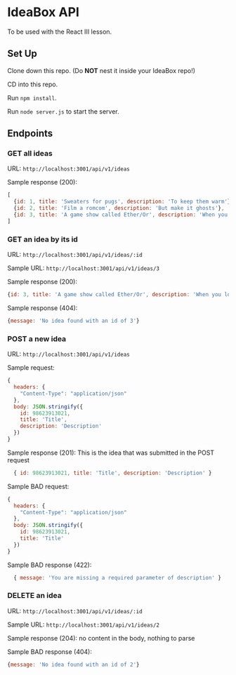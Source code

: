 # IdeaBox API

To be used with the React III lesson.

## Set Up

Clone down this repo. (Do **NOT** nest it inside your IdeaBox repo!)

CD into this repo.

Run `npm install`.

Run `node server.js` to start the server.

## Endpoints

### GET all ideas

URL: `http://localhost:3001/api/v1/ideas`

Sample response (200):

```js
[
  {id: 1, title: 'Sweaters for pugs', description: 'To keep them warm'},
  {id: 2, title: 'Film a romcom', description: 'But make it ghosts'},
  {id: 3, title: 'A game show called Ether/Or', description: 'When you lose you get chloroformed'},
]
```

### GET an idea by its id

URL: `http://localhost:3001/api/v1/ideas/:id`

Sample URL: `http://localhost:3001/api/v1/ideas/3`

Sample response (200):

```js
{id: 3, title: 'A game show called Ether/Or', description: 'When you lose you get chloroformed'}
```

Sample response (404):

```js
{message: 'No idea found with an id of 3'}
```

### POST a new idea

URL: `http://localhost:3001/api/v1/ideas`

Sample request:

```js
{
  headers: {
    "Content-Type": "application/json"
  },
  body: JSON.stringify({
    id: 98623913021,
    title: 'Title',
    description: 'Description'
  })
}
```

Sample response (201): This is the idea that was submitted in the POST request

```js
  { id: 98623913021, title: 'Title', description: 'Description' }
```

Sample BAD request:

```js
{
  headers: {
    "Content-Type": "application/json"
  },
  body: JSON.stringify({
    id: 98623913021,
    title: 'Title'
  })
}
```

Sample BAD response (422):

```js
  { message: 'You are missing a required parameter of description' }
```

### DELETE an idea

URL: `http://localhost:3001/api/v1/ideas/:id`

Sample URL: `http://localhost:3001/api/v1/ideas/2`

Sample response (204): no content in the body, nothing to parse

Sample BAD response (404):

```js
{message: 'No idea found with an id of 2'}
```
